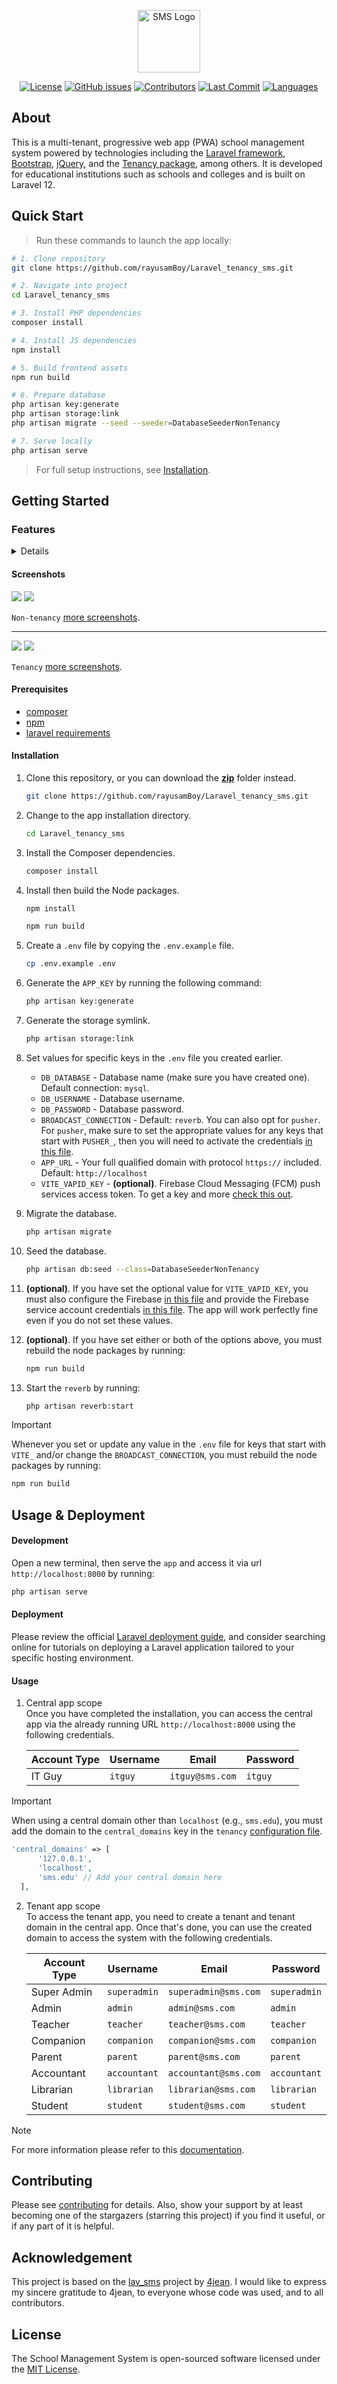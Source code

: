 <p align="center"><a href="https://github.com/rayusamBoy/Laravel_tenancy_sms" target="_blank"><img src="public/images/icons/icon-rounded.png" width="100" alt="SMS Logo"></a></p>

<div align="center">
    
[![License](https://img.shields.io/github/license/rayusamBoy/Laravel_tenancy_sms?label=license&style=flat-square)](https://github.com/rayusamBoy/Laravel_tenancy_sms/blob/main/LICENSE) [![GitHub issues](https://img.shields.io/github/issues/rayusamBoy/Laravel_tenancy_sms?label=issues&style=flat-square)](https://github.com/rayusamBoy/Laravel_tenancy_sms/issues) [![Contributors](https://img.shields.io/github/contributors/rayusamBoy/Laravel_tenancy_sms?label=contributors&style=flat-square)](https://github.com/rayusamBoy/Laravel_tenancy_sms/graphs/contributors) [![Last Commit](https://img.shields.io/github/last-commit/rayusamBoy/Laravel_tenancy_sms?label=last%20commit&style=flat-square)](https://github.com/rayusamBoy/Laravel_tenancy_sms/commits) [![Languages](https://img.shields.io/github/languages/count/rayusamBoy/Laravel_tenancy_sms?label=languages&style=flat-square)](https://github.com/rayusamBoy/Laravel_tenancy_sms)

</div>

## About

This is a multi-tenant, progressive web app (PWA) school management system powered by technologies including the [Laravel framework](https://laravel.com), [Bootstrap](https://getbootstrap.com), [jQuery](https://jquery.com), and the [Tenancy package](https://tenancyforlaravel.com), among others. It is developed for educational institutions such as schools and colleges and is built on Laravel 12.

## Quick Start
> Run these commands to launch the app locally:

```bash
# 1. Clone repository
git clone https://github.com/rayusamBoy/Laravel_tenancy_sms.git

# 2. Navigate into project
cd Laravel_tenancy_sms

# 3. Install PHP dependencies
composer install

# 4. Install JS dependencies
npm install

# 5. Build frontend assets
npm run build

# 6. Prepare database
php artisan key:generate
php artisan storage:link
php artisan migrate --seed --seeder=DatabaseSeederNonTenancy

# 7. Serve locally
php artisan serve
````
> For full setup instructions, see [Installation](https://github.com/rayusamBoy/Laravel_tenancy_sms/edit/main/README.md#installation).

## Getting Started

### Features

<details>

<summary>Details</summary>

* Tenancy capability
* Progressive Web App (PWA) features including Offline access
* Color modes (dark and light)
* Built-in messaging, notifications, and support tickets
* An `IT Guy` account that can manage nont-tenant operations
* Eight (8) types of user accounts
  * `Super admin`
    * Create any user account
    * Can delete any record
    * Only can access System Settings, Bin and Activity Log
    * Manage all notices
    * Can perform all `Admin` function
    * Only can create & delete message thread
  * `Admin`
    * Create, edit and manage user accounts
    * Create, edit and manage Subjects, Exams, Assessments, Books, Pins, Query builder etc.
    * Manage payments
    * Manage own notices
  * `Teacher`
    * Manage own Class and Section
    * Manage Exam records for own Subjects
    * Manage timetable if assigned as Class Teacher
    * Manage own profile
    * Manage own assessments
  * `Student`
    * Manage own profile
    * View own subjects and results sheets
    * View own assessments sheets
    * View library and book status
    * View notices and school events in calendar
  * `Parent`
    * Manage own profile
    * View, print, download own child's marksheet, assessmentsheet
    * View own child's timetable
    * View own child's payments
    * View notices and school events in calendar
  * `Accountant`
    * Manage payments & fees
    * Print Payments receipts
    * Manage own profile
    * Manage own notices on notice board
  * `Librarian`
    * Manage library books and book requests.
    * Manage own profile
  * `Companion`
    * Manage own profile
    * View students
* Among others.

</details>

#### Screenshots
<img src="/public/images/screenshots/non_tenancy/delete-tenant-with-success-msg-dark.png">
<img src="/public/images/screenshots/non_tenancy/system-settings-light.PNG">

`Non-tenancy` [more screenshots](/public/images/screenshots/non_tenancy/).
<hr>

<img src="/public/images/screenshots/tenancy/superadmin-dashboard-dark.png">
<img src="/public/images/screenshots/tenancy/login-dark.png">

`Tenancy` [more screenshots](/public/images/screenshots/tenancy/).

#### Prerequisites

* [composer](https://getcomposer.org/)
* [npm](https://www.npmjs.com/)
* [laravel requirements](https://laravel.com/docs/12.x/deployment#server-requirements)

#### Installation

1. Clone this repository, or you can download the [**zip**](https://github.com/rayusamBoy/Laravel_tenancy_sms/archive/refs/heads/main.zip) folder instead.

   ```bash
   git clone https://github.com/rayusamBoy/Laravel_tenancy_sms.git
   ```
2. Change to the app installation directory.

   ```bash
   cd Laravel_tenancy_sms
   ```
3. Install the Composer dependencies.

   ```bash
   composer install
   ```
4. Install then build the Node packages.

   ```bash
   npm install
   ```

   ```bash
   npm run build
   ```
5. Create a `.env` file by copying the `.env.example` file.

   ```bash
   cp .env.example .env
   ```
6. Generate the `APP_KEY` by running the following command:

   ```bash
   php artisan key:generate
   ```
7. Generate the storage symlink.

   ```bash
   php artisan storage:link
   ```
8. Set values for specific keys in the `.env` file you created earlier.

   * `DB_DATABASE` - Database name (make sure you have created one). Default connection: `mysql`.
   * `DB_USERNAME` - Database username.
   * `DB_PASSWORD` - Database password.
   * `BROADCAST_CONNECTION` - Default: `reverb`. You can also opt for `pusher`. For `pusher`, make sure to set the appropriate values for any keys that start with `PUSHER_`, then you will need to activate the credentials [in this file](resources/js/bootstrap.js).
   * `APP_URL` - Your full qualified domain with protocol `https://` included. Default: `http://localhost`
   * `VITE_VAPID_KEY` - **(optional)**. Firebase Cloud Messaging (FCM) push services access token. To get a key and more [check this out](https://firebase.google.com/docs/cloud-messaging).
9. Migrate the database.

   ```bash
   php artisan migrate
   ```
10. Seed the database.

    ```bash
    php artisan db:seed --class=DatabaseSeederNonTenancy
    ```
11. **(optional)**. If you have set the optional value for `VITE_VAPID_KEY`, you must also configure the Firebase [in this file](public/assets/js/firebase-config.js) and provide the Firebase service account credentials [in this file](storage/app/firebase/service-account-credentials.json). The app will work perfectly fine even if you do not set these values.
12. **(optional)**. If you have set either or both of the options above, you must rebuild the node packages by running:

    ```bash
    npm run build
    ```
13. Start the `reverb` by running:

    ```bash
    php artisan reverb:start
    ```

> [!IMPORTANT]
> Whenever you set or update any value in the `.env` file for keys that start with `VITE_` and/or change the `BROADCAST_CONNECTION`, you must rebuild the node packages by running:
>
> ```bash
> npm run build
> ```

## Usage & Deployment

#### Development

Open a new terminal, then serve the `app` and access it via url `http://localhost:8000` by running:

```bash
php artisan serve
```

#### Deployment

Please review the official [Laravel deployment guide](https://laravel.com/docs/12.x/deployment), and consider searching online for tutorials on deploying a Laravel application tailored to your specific hosting environment.

#### Usage

1. Central app scope <br>
   Once you have completed the installation, you can access the central app via the already running URL `http://localhost:8000` using the following credentials.



   | Account Type | Username | Email                          | Password |
   | ------------ | -------- | ------------------------------ | -------- |
   | IT Guy       | `itguy`    | `itguy@sms.com` | `itguy`    |

> [!IMPORTANT]
> When using a central domain other than `localhost` (e.g., `sms.edu`), you must add the domain to the `central_domains` key in the `tenancy` [configuration file](config/tenancy.php).
>
> ```php
> 'central_domains' => [
>       '127.0.0.1',
>       'localhost',
>       'sms.edu' // Add your central domain here
>   ],
>

2. Tenant app scope <br>
   To access the tenant app, you need to create a tenant and tenant domain in the central app. Once that's done, you can use the created domain to access the system with the following credentials.



   | Account Type | Username   | Email                                           | Password   |
   | ------------ | ---------- | ----------------------------------------------- | ---------- |
   | Super Admin  | `superadmin` | `superadmin@sms.com` | `superadmin` |
   | Admin        | `admin`      | `admin@sms.com`           | `admin`      |
   | Teacher      | `teacher`    | `teacher@sms.com`       | `teacher`    |
   | Companion    | `companion`  | `companion@sms.com`   | `companion`  |
   | Parent       | `parent`     | `parent@sms.com`         | `parent`     |
   | Accountant   | `accountant` | `accountant@sms.com` | `accountant` |
   | Librarian    | `librarian`  | `librarian@sms.com`   | `librarian`  |
   | Student      | `student`    | `student@sms.com`       | `student`    |

> [!NOTE]
> For more information please refer to this [documentation](https://tenancyforlaravel.com).

## Contributing

Please see [contributing](https://github.com/rayusamBoy/Laravel_tenancy_sms/blob/main/CONTRIBUTING.md) for details. Also, show your support by at least becoming one of the stargazers (starring this project) if you find it useful, or if any part of it is helpful.

## Acknowledgement

This project is based on the [lav_sms](https://github.com/4jean/lav_sms) project by [4jean](https://github.com/4jean). I would like to express my sincere gratitude to 4jean, to everyone whose code was used, and to all contributors.

## License

The School Management System is open-sourced software licensed under the [MIT License](https://github.com/rayusamBoy/Laravel_tenancy_sms/blob/main/LICENSE).
